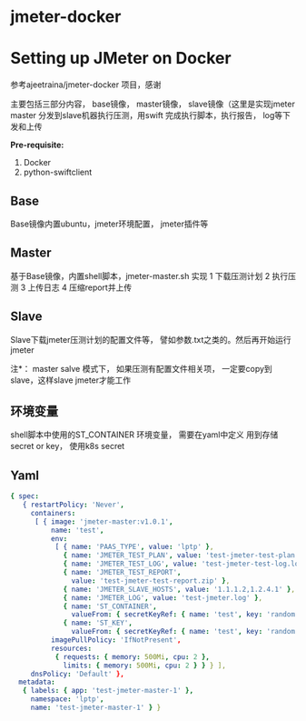 # jmeter-docker
<h1>Setting up JMeter on Docker</h1>

参考ajeetraina/jmeter-docker 项目，感谢

主要包括三部分内容， base镜像， master镜像， slave镜像（这里是实现jmeter master 分发到slave机器执行压测，用swift 完成执行脚本，执行报告， log等下发和上传

<b>Pre-requisite:</b>

1. Docker
2. python-swiftclient


## Base
Base镜像内置ubuntu，jmeter环境配置， jmeter插件等

## Master
基于Base镜像，内置shell脚本，jmeter-master.sh 实现
1 下载压测计划
2 执行压测
3 上传日志
4 压缩report并上传


## Slave
Slave下载jmeter压测计划的配置文件等， 譬如参数.txt之类的。然后再开始运行jmeter

注*：
master salve 模式下， 如果压测有配置文件相关项， 一定要copy到slave，这样slave jmeter才能工作

## 环境变量
shell脚本中使用的ST_CONTAINER 环境变量， 需要在yaml中定义
用到存储secret or key， 使用k8s secret

## Yaml
```yaml
{ spec:
   { restartPolicy: 'Never',
     containers:
      [ { image: 'jmeter-master:v1.0.1',
          name: 'test',
          env:
           [ { name: 'PAAS_TYPE', value: 'lptp' },
             { name: 'JMETER_TEST_PLAN', value: 'test-jmeter-test-plan.jmx' },
             { name: 'JMETER_TEST_LOG', value: 'test-jmeter-test-log.log' },
             { name: 'JMETER_TEST_REPORT',
               value: 'test-jmeter-test-report.zip' },
             { name: 'JMETER_SLAVE_HOSTS', value: '1.1.1.2,1.2.4.1' },
             { name: 'JMETER_LOG', value: 'test-jmeter.log' },
             { name: 'ST_CONTAINER',
               valueFrom: { secretKeyRef: { name: 'test', key: 'random' } } },
             { name: 'ST_KEY',
               valueFrom: { secretKeyRef: { name: 'test', key: 'random' } } } ],
          imagePullPolicy: 'IfNotPresent',
          resources:
           { requests: { memory: 500Mi, cpu: 2 },
             limits: { memory: 500Mi, cpu: 2 } } } ],
     dnsPolicy: 'Default' },
  metadata:
   { labels: { app: 'test-jmeter-master-1' },
     namespace: 'lptp',
     name: 'test-jmeter-master-1' } }

```
